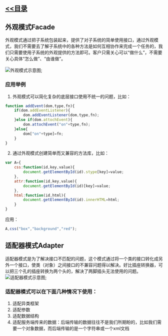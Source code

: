 ## [<<目录](https://github.com/snsart/blog/blob/master/README.md)

## 外观模式Facade
外观模式通过把子系统包装起来，提供了对子系统的简单使用接口，通过外观模式，我们不需要去了解子系统中的各种方法是如何互相协作来完成一个任务的，我们只需要使用子系统的外观提供的方法即可。客户只需关心可以“做什么”，不需要关心具体“怎么做”、“由谁做”。<br>
 <br>
![外观模式示意图](https://github.com/snsart/blog/blob/master/diary/images/2018122002.jpg);

### 应用举例
1. 外观模式可以简化复杂的底层接口使用不统一的问题，比如：
```javascript
function addEvent(dom,type,fn){
	if(dom.addEventListener){
		dom.addEventListener(dom,type,fn);
	}else if(dom.attochEvent){
		dom.attochEvent("on"+type,fn);
	}else{
		dom["on"+type]=fn;
	}
}
```

2. 通过外观模式创建简单而又兼容的方法库，比如：
```javascript
var A={
	css:function(id,key,value){
		document.getElementById(id).stype[key]=value;
	},
	attr:function(id,key,value){
		document.getElementById(id)[key]=value;
	},
	html:function(id,html){
		document.getElementById(id).innerHTML=html;
	}
}
```
应用：
```javascript
A,css("box","background","red");
```

## 适配器模式Adapter
适配器模式是为了解决接口不匹配的问题，这个模式通过将一个类的接口转化成另外一个接口，使类（对象）之间接口的不兼容问题得以解决。好比插座转换器，可以把三个孔的插座转换为两个头的，解决了两脚插头无法使用的问题。<br>
![适配器模式示意图](https://github.com/snsart/blog/blob/master/diary/images/2018122001.png);
### 适配器模式可以在下面几种情况下使用：
1. 适配异类框架
2. 适配参数
3. 适配数据结构
4. 适配服务端传来的数据：后端传输的数据往往不是我们所期盼的，比如我们需要一个对象数据，而后端传输的是一个字符串或一个xml文档
